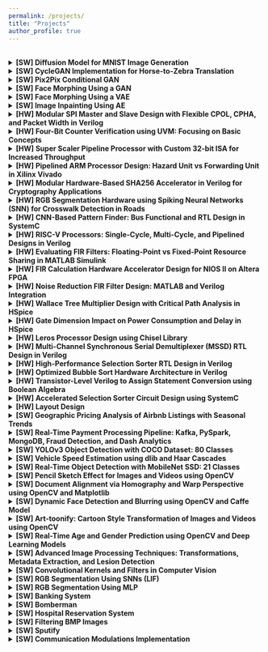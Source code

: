 ```yaml
---
permalink: /projects/
title: "Projects"
author_profile: true
---
```

<br>


<details>
  <summary>
    <strong>[SW] Diffusion Model for MNIST Image Generation</strong>
  </summary>
  <p>
    This project provides a implementation of a Denoising Diffusion Probabilistic Model (DDPM) to generate images of handwritten digits. The model is trained from scratch on the well-known MNIST dataset.
    <br>
    <!-- 🔗 <a href="https://github.com/amirhjrad/VLSI_layout" target="_blank">View on GitHub</a> -->
  </p>
</details>

<details>
  <summary>
    <strong>[SW] CycleGAN Implementation for Horse-to-Zebra Translation</strong>
  </summary>
  <p>
    This project implements a CycleGAN, a model for unpaired image-to-image translation, applied to the horse2zebra dataset.
    <br>
    <!-- 🔗 <a href="https://github.com/amirhjrad/VLSI_layout" target="_blank">View on GitHub</a> -->
  </p>
</details>

<details>
  <summary>
    <strong>[SW] Pix2Pix Conditional GAN</strong>
  </summary>
  <p>
    This project implements a pix2pix Generative Adversarial Network (GAN), a type of Conditional GAN (cGAN), for image-to-image translation, specifically converting satellite images to maps. The architecture is based on the original pix2pix paper by Isola et al. (2017), using a U-Net Generator and a PatchGAN Discriminator.
    <br>
    <!-- 🔗 <a href="https://github.com/amirhjrad/VLSI_layout" target="_blank">View on GitHub</a> -->
  </p>
</details>

<details>
  <summary>
    <strong>[SW] Face Morphing Using a GAN</strong>
  </summary>
  <p>
    This report details the implementation and evaluation of a Generative Adversarial Network (GAN) designed to generate and morph human face images.
    <br>
    <!-- 🔗 <a href="https://github.com/amirhjrad/VLSI_layout" target="_blank">View on GitHub</a> -->
  </p>
</details>

<details>
  <summary>
    <strong>[SW] Face Morphing Using a VAE</strong>
  </summary>
  <p>
    This project implements a Variational Autoencoder (VAE) to generate human faces using the LFW (Labeled Faces in the Wild) dataset. The VAE is trained to learn a latent representation of face images and then generate new faces by sampling from this latent space.
    <br>
    <!-- 🔗 <a href="https://github.com/amirhjrad/VLSI_layout" target="_blank">View on GitHub</a> -->
  </p>
</details>


<details>
  <summary>
    <strong>[SW] Image Inpainting Using AE</strong>
  </summary>
  <p>
    Designed a Autoencoder for the purpose of reconstruction of damaged images using the CIFAR-10 dataset.
    <br>
    <!-- 🔗 <a href="https://github.com/amirhjrad/VLSI_layout" target="_blank">View on GitHub</a> -->
  </p>
</details>

<details>
  <summary>
    <strong>[HW] Modular SPI Master and Slave Design with Flexible CPOL, CPHA, and Packet Width in Verilog</strong>
  </summary>
  <p>
    Designed a modular SPI master and slave supporting different CPOL and CPHA along with different packet width, enabling flexible serial communication.
    <br>
    <!-- 🔗 <a href="https://github.com/amirhjrad/VLSI_layout" target="_blank">View on GitHub</a> -->
  </p>
</details>

<details>
  <summary>
    <strong>[HW] Four-Bit Counter Verification using UVM: Focusing on Basic Concepts</strong>
  </summary>
  <p>
    Testing a four-bit counter using universal verification methodology (UVM) focusing on basic concepts, Sequencer, Driver, etc.
    <br>
    <!-- 🔗 <a href="https://github.com/amirhjrad/VLSI_layout" target="_blank">View on GitHub</a> -->
  </p>
</details>

<details>
  <summary>
    <strong>[HW] Super Scaler Pipeline Processor with Custom 32-bit ISA for Increased Throughput</strong>
  </summary>
  <p>
      Designed a Super Scaler Pipeline Processor, with fully customized 32bit Instruction Set Architecture (ISA), aiming to increase the throughput.
    <br>
    <!-- 🔗 <a href="https://github.com/amirhjrad/VLSI_layout" target="_blank">View on GitHub</a> -->
  </p>
</details>

<details>
  <summary>
    <strong>[HW] Pipelined ARM Processor Design: Hazard Unit vs Forwarding Unit in Xilinx Vivado</strong>
  </summary>
  <p>
     Designed a pipelined ARM processor, exploring the differences between leveraging hazard unit and forwarding unit in terms of latency using Xilinx Vivado.
    <br>
    <!-- 🔗 <a href="https://github.com/amirhjrad/VLSI_layout" target="_blank">View on GitHub</a> -->
  </p>
</details>

<details>
  <summary>
    <strong>[HW] Modular Hardware-Based SHA256 Accelerator in Verilog for Cryptography Applications</strong>
  </summary>
  <p>
     Designed modular hardware-based SHA256, aiming to accelerate hash generating built on SHA256 algorithm in the field of Cryptography using Verilog.
    <br>
    <!-- 🔗 <a href="https://github.com/amirhjrad/VLSI_layout" target="_blank">View on GitHub</a> -->
  </p>
</details>

<details>
  <summary>
    <strong>[HW] RGB Segmentation Hardware using Spiking Neural Networks (SNN) for Crosswalk Detection in Roads</strong>
  </summary>
  <p>
     Design a hardware for RGB segmentation based on spiking neural networks (SNN) to detect crosswalks in the roads using Verilog and Q16.16 fixed-point binary representation.
    <br>
    <!-- 🔗 <a href="https://github.com/amirhjrad/VLSI_layout" target="_blank">View on GitHub</a> -->
  </p>
</details>

<details>
  <summary>
    <strong>[HW] CNN-Based Pattern Finder: Bus Functional and RTL Design in SystemC</strong>
  </summary>
  <p>
    Design both bus functional and RT level design of a Pattern Finder using CNNs (Convolutional Neural Networks) to detect specific patterns of its input image using systemC.
    <br>
    🔗 <a href="https://github.com/amirhjrad/CNN" target="_blank">View on GitHub</a>
  </p>
</details>

<details>
  <summary>
    <strong>[HW] RISC-V Processors: Single-Cycle, Multi-Cycle, and Pipelined Designs in Verilog</strong>
  </summary>
  <p>
    Designed single-cycle, multi-cycle, and pipeline RISC-V processors in Verilog, developing instruction sets, control units, and datapaths, with strong expertise in computer architecture and instruction pipelining.
    <br>
    🔗 <a href="https://github.com/amirhjrad/Risc-v" target="_blank">View on GitHub</a>
  </p>
</details>

<details>
  <summary>
    <strong>[HW] Evaluating FIR Filters: Floating-Point vs Fixed-Point Resource Sharing in MATLAB Simulink</strong>
  </summary>
  <p>
     Evaluating FIR Filters using MATLAB Simulink in order to compare the influence of floating-point and fixed-point in resource sharing.
    <br>
    🔗 <a href="https://github.com/amirhjrad/ESL_2" target="_blank">View on GitHub</a>
  </p>
</details>

<details>
  <summary>
    <strong>[HW] FIR Calculation Hardware Accelerator Design for NIOS II on Altera FPGA</strong>
  </summary>
  <p>
    Designing a hardware accelerator for FIR calculation based on the NIOS II processor of Altera FPGA board.
    <br>
    <!-- 🔗 <a href="https://github.com/amirhjrad/VLSI_layout" target="_blank">View on GitHub</a> -->
  </p>
</details>

<details>
  <summary>
    <strong>[HW] Noise Reduction FIR Filter Design: MATLAB and Verilog Integration</strong>
  </summary>
  <p>
    Designing a FIR filter for the purpose of noise reduction using the integration of MATLAB and Verilog.
    <br>
    <!-- 🔗 <a href="https://github.com/amirhjrad/VLSI_layout" target="_blank">View on GitHub</a> -->
  </p>
</details>

<details>
  <summary>
    <strong>[HW] Wallace Tree Multiplier Design with Critical Path Analysis in HSpice</strong>
  </summary>
  <p>
     Designing a multiplier using Wallace Tree Algorithm using HSpice in order to find critical path and evaluate its potential violations (hold time/ setup time violation).
    <br>
    🔗 <a href="https://github.com/amirhjrad/VLSI_WALLACE" target="_blank">View on GitHub</a>
  </p>
</details>

<details>
  <summary>
    <strong>[HW] Gate Dimension Impact on Power Consumption and Delay in HSpice</strong>
  </summary>
  <p>
    Investigating the effect of gate dimensions on power consumption and delay using HSpice and required library
    <br>
    🔗 <a href="https://github.com/amirhjrad/VLSI_CA2" target="_blank">View on GitHub</a>
  </p>
</details>

<details>
  <summary>
    <strong>[HW] Leros Processor Design using Chisel Library</strong>
  </summary>
  <p>
      Designing Leros Processor using Chisel library comparing its advantages compared to hardware description languages.
    <br>
    🔗 <a href="https://github.com/amirhjrad/ESL_leros" target="_blank">View on GitHub</a>
  </p>
</details>

<details>
  <summary>
    <strong>[HW] Multi-Channel Synchronous Serial Demultiplexer (MSSD) RTL Design in Verilog</strong>
  </summary>
  <p>
     Designed RTL architecture of a multi-channel synchronous serial demultiplexer (MSSD) in Verilog, ensuring seamless multi-channel communication with proficient logic design and synchronization.
    <br>
    🔗 <a href="https://github.com/amirhjrad/MSSD" target="_blank">View on GitHub</a>
  </p>
</details>

<details>
  <summary>
    <strong>[HW] High-Performance Selection Sorter RTL Design in Verilog</strong>
  </summary>
  <p>
      Developed a high-performance Selection Sorter RTL in Verilog, demonstrating expertise in efficient sorting algorithms, RTL coding, and hardware optimization.
    <br>
    🔗 <a href="https://github.com/amirhjrad/SSC" target="_blank">View on GitHub</a>
  </p>
</details>

<details>
  <summary>
    <strong>[HW] Optimized Bubble Sort Hardware Architecture in Verilog</strong>
  </summary>
  <p>
     Designed and implemented a robust Bubble Sort hardware architecture in Verilog, optimizing sorting algorithms for performance and demonstrating proficiency in coding and hardware optimization.
    <br>
    🔗 <a href="https://github.com/amirhjrad/BubbleSorter" target="_blank">View on GitHub</a>
  </p>
</details>

<details>
  <summary>
    <strong>[HW] Transistor-Level Verilog to Assign Statement Conversion using Boolean Algebra</strong>
  </summary>
  <p>
     Developed a C++ program able to convert transistor level Verilog codes to “assign” statements in order to redesign existing designs using Boolean Algebra equations.
    <br>
    🔗 <a href="https://github.com/amirhjrad/OO_1" target="_blank">View on GitHub</a>
  </p>
</details>

<details>
  <summary>
    <strong>[HW] Accelerated Selection Sorter Circuit Design using SystemC</strong>
  </summary>
  <p>
     Design a Selection Sorter Circuit (SSC) to accelerate its timing and enhance sequential circuit using systemC hardware design language.
    <br>
    🔗 <a href="https://github.com/amirhjrad/SSC_SC" target="_blank">View on GitHub</a>
  </p>
</details>


<details>
  <summary>
    <strong>[HW] Layout Design</strong>
  </summary>
  <p>
     Layout design using L-edit and S-edit regarding certain design rules in VLSI course.
    <br>
    🔗 <a href="https://github.com/amirhjrad/VLSI_layout" target="_blank">View on GitHub</a>
  </p>
</details>

<details>
  <summary>
    <strong>[SW] Geographic Pricing Analysis of Airbnb Listings with Seasonal Trends</strong>
  </summary>
  <p>
    Built a Tableau dashboard, analyzing 50K+ Airbnb listings, revealing geographic pricing host strategies, and seasonal trends using LOD calculations and interactive filters.
    <br>
    <!-- 🔗 <a href="https://github.com/amirhjrad/amirhjrad.github.io" target="_blank">View on GitHub</a> -->
  </p>
</details>

<details>
  <summary>
    <strong>[SW] Real-Time Payment Processing Pipeline: Kafka, PySpark, MongoDB, Fraud Detection, and Dash Analytics</strong>
  </summary>
  <p>
     Built a Kafka-PySpark-MongoDB pipeline, for real-time payment processing, fraud detection, and Dash-powered analytics, handling 100+ events/min.
    <br>
    <!-- 🔗 <a href="https://github.com/amirhjrad/bank" target="_blank">View on GitHub</a> -->
  </p>
</details>

<details>
  <summary>
    <strong>[SW] YOLOv3 Object Detection with COCO Dataset: 80 Classes</strong>
  </summary>
  <p>
     YOLOv3 Object Detection, developed a Jupyter Notebook implementing YOLOv3 (COCO dataset) to detect 80 object classes, drawing labeled bounding boxes with confidence scores using OpenCV.
    <br>
    <!-- 🔗 <a href="https://github.com/amirhjrad/BubbleSorter" target="_blank">View on GitHub</a> -->
  </p>
</details>

<details>
  <summary>
    <strong>[SW] Vehicle Speed Estimation using dlib and Haar Cascades</strong>
  </summary>
  <p>
    Vehicle Speed Detection, engineered a Jupyter Notebook to track cars in videos using dlib and Haar Cascades, estimating speed (km/hr) via pixel displacement and saving annotated output.
    <br>
    <!-- 🔗 <a href="https://github.com/amirhjrad/CA3" target="_blank">View on GitHub</a> -->
  </p>
</details>

<details>
  <summary>
    <strong>[SW] Real-Time Object Detection with MobileNet SSD: 21 Classes</strong>
  </summary>
  <p>
     Real-Time Object Detection (MobileNet SSD), designed a Jupyter Notebook for object detection using MobileNet SSD (21 classes), processing images, webcam feeds, and videos with bounding boxes and FPS overlay.
    <br>
    <!-- 🔗 <a href="https://github.com/amirhjrad/CA5" target="_blank">View on GitHub</a> -->
  </p>
</details>

<details>
  <summary>
    <strong>[SW] Pencil Sketch Effect for Images and Videos using OpenCV</strong>
  </summary>
  <p>
     Face Sketch Effect for Images/Videos, implemented a Jupyter Notebook to convert images and videos into pencil sketches using OpenCV’s grayscale inversion and Gaussian blur, optimized for real-time webcam processing.
    <br>
    <!-- 🔗 <a href="https://github.com/amirhjrad/CNN" target="_blank">View on GitHub</a> -->
  </p>
</details>

<details>
  <summary>
    <strong>[SW] Document Alignment via Homography and Warp Perspective using OpenCV and Matplotlib</strong>
  </summary>
  <p>
    Image Alignment, developed a Jupyter Notebook to align scanned documents to reference templates using OpenCV’s homography and warpPerspective, with Matplotlib visualization.
    <br>
    <!-- 🔗 <a href="https://github.com/amirhjrad/ESL_2" target="_blank">View on GitHub</a> -->
  </p>
</details>

<details>
  <summary>
    <strong>[SW] Dynamic Face Detection and Blurring using OpenCV and Caffe Model</strong>
  </summary>
  <p>
     Face Detection & Blurring, created a Jupyter Notebook leveraging OpenCV’s Caffe model to detect and dynamically blur faces in images, live webcam streams, and video files with confidence-based filtering.
    <br>
    <!-- 🔗 <a href="https://github.com/amirhjrad/esl_leros" target="_blank">View on GitHub</a> -->
  </p>
</details>

<details>
  <summary>
    <strong>[SW] Art-toonify: Cartoon Style Transformation of Images and Videos using OpenCV</strong>
  </summary>
  <p>
    artoonify Images/Videos, built a Python application in Jupyter Notebook to transform images and videos into cartoon style art using OpenCV, incorporating edge masking, bilateral filtering, and FPS visualization.
    <br>
    <!-- 🔗 <a href="https://github.com/amirhjrad/Filter-Image" target="_blank">View on GitHub</a> -->
  </p>
</details>

<details>
  <summary>
    <strong>[SW] Real-Time Age and Gender Prediction using OpenCV and Deep Learning Models</strong>
  </summary>
  <p>
    Age & Gender Detection, developed a Jupyter Notebook for real-time age and gender prediction using OpenCV and pre-trained Caffe/TensorFlow models, processing images, webcam feeds, and videos with FPS monitoring.
    <br>
    <!-- 🔗 <a href="https://github.com/amirhjrad/hospital" target="_blank">View on GitHub</a> -->
  </p>
</details>

<details>
  <summary>
    <strong>[SW] Advanced Image Processing Techniques: Transformations, Metadata Extraction, and Lesion Detection</strong>
  </summary>
  <p>
    Image Processing and Analysis, using Jupyter Notebooks with Python libraries (PIL, OpenCV, NumPy, Matplotlib, scikit-image, and exiftool) to demonstrate image processing techniques—including transformations, metadata extraction, similarity comparison, and lesion detection.
    <br>
    <!-- 🔗 <a href="https://github.com/amirhjrad/LCS" target="_blank">View on GitHub</a> -->
  </p>
</details>

<details>
  <summary>
    <strong>[SW] Convolutional Kernels and Filters in Computer Vision</strong>
  </summary>
  <p>
     Developed a Jupyter Notebook on convolution, kernels, and 1D and 2D filters, in the context of computer Vision and Signal processing, blending theory and practical implementations.
    <br>
    <!-- 🔗 <a href="https://github.com/amirhjrad/MSSD" target="_blank">View on GitHub</a> -->
  </p>
</details>

<details>
  <summary>
    <strong>[SW] RGB Segmentation Using SNNs (LIF)</strong>
  </summary>
  <p>
     Designing and training a LIF model of spiking neural networks (SNN) for the purpose of RGB segmentation specified to crosswalk detection of the input image.
    <br>
    <!-- 🔗 <a href="https://github.com/amirhjrad/OO_1" target="_blank">View on GitHub</a> -->
  </p>
</details>

<details>
  <summary>
    <strong>[SW] RGB Segmentation Using MLP</strong>
  </summary>
  <p>
     Designing and training a multi-layer-perceptron (MLP) from the scratch for the purpose of RGB segmentation specified to crosswalk detection of the input image.
    <br>
    <!-- 🔗 <a href="https://github.com/amirhjrad/Risc-v" target="_blank">View on GitHub</a> -->
  </p>
</details>

<details>
  <summary>
    <strong>[SW] Banking System</strong>
  </summary>
  <p>
    Designed a comprehensive banking system in C++ with account management, transaction processing, and data security, utilizing object-oriented programming for modularity and extensibility.
    <br>
    🔗 <a href="https://github.com/amirhjrad/bank" target="_blank">View on GitHub</a>
  </p>
</details>

<details>
  <summary>
    <strong>[SW] Bomberman</strong>
  </summary>
  <p>
    Developed a captivating Bomberman game in C++ with engaging mechanics, graphics, and sound effects, showcasing proficiency in game development using object-oriented programming and C++ graphics libraries, algorithms, and data structures.
    <br>
    🔗 <a href="https://github.com/amirhjrad/CA5" target="_blank">View on GitHub</a>
  </p>
</details>

<details>
  <summary>
    <strong>[SW] Hospital Reservation System</strong>
  </summary>
  <p>
    Designed a hospital reservation system in C++ for efficient appointment scheduling and management, ensuring reliability, scalability, and data integrity through sound software engineering principles.
    <br>
    🔗 <a href="https://github.com/amirhjrad/hospital" target="_blank">View on GitHub</a>
  </p>
</details>

<details>
  <summary>
    <strong>[SW] Filtering BMP Images</strong>
  </summary>
  <p>
    Developed a C++ filter app for applying effects to BMP images and saving modified versions, demonstrating expertise in image processing algorithms and file handling leveraging object-oriented programming concepts.
    <br>
    🔗 <a href="https://github.com/amirhjrad/filter-image" target="_blank">View on GitHub</a>
  </p>
</details>

<details>
  <summary>
    <strong>[SW] Sputify</strong>
  </summary>
  <p>
    Created the Spotify-like web application named Sputify in C++, applying object-oriented programming principles on music streaming, playlist management, and user authentication, showcasing skills in web development, database integration, and server-side programming.
    <br>
    🔗 <a href="https://github.com/amirhjrad/Sputify" target="_blank">View on GitHub</a>
  </p>
</details>

<details>
  <summary>
    <strong>[SW] Communication Modulations Implementation</strong>
  </summary>
  <p>
    Designed and implemented analog and digital signal modulation methods (AM, DSB, SSB, PM, FM) in MATLAB, 
    evaluating performance with and without noise, and developed a strong understanding of digital modulation techniques like 
    PCM and PWM. 
    <br>
    🔗 <a href="https://github.com/amirhjrad/CA3" target="_blank">View on GitHub</a>
  </p>
</details>


